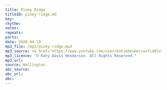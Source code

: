 ```yaml
---
title: Piney Ridge
titleID: piney-ridge.md
key:
rhythm:
notes:
repeats:
parts:
date: 2020-04-19
mp3_file: /mp3/piney-ridge.mp3
mp3_source: <a href="https://www.youtube.com/user/katiehendersonfiddle">Katy Davis Henderson</a>
mp3_licence: "© Katy Davis Henderson. All Rights Reserved."
mp3_url:
source: Wellington
abc_source:
abc_url:
abc:
---
```

